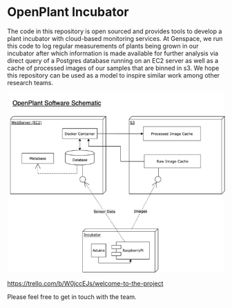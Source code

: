 # OpenPlant Incubator

The code in this repository is open sourced and provides tools to develop a plant incubator with cloud-based monitoring services. At Genspace, we run this code to log regular measurements of plants being grown in our incubator after which information is made available for further analysis via direct query of a Postgres database running on an EC2 server as well as a cache of processed images of our samples that are binned in s3. We hope this repository can be used as a model to inspire similar work among other research teams.

![Software Schematic](./software_schematic.png)

https://trello.com/b/W0jccEJs/welcome-to-the-project

Please feel free to get in touch with the team.
